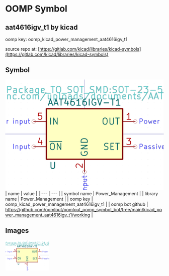 # OOMP Symbol  
## aat4616igv_t1  by kicad  
  
oomp key: oomp_kicad_power_management_aat4616igv_t1  
  
source repo at: [https://gitlab.com/kicad/libraries/kicad-symbols](https://gitlab.com/kicad/libraries/kicad-symbols)  
## Symbol  
  
[![working.png](working_600.png)](working.png)  
| name | value | 
| --- | --- | 
| symbol name | Power_Management | 
| library name | Power_Management | 
| oomp key | oomp_kicad_power_management_aat4616igv_t1 | 
| oomp bot github | https://github.com/oomlout/oomlout_oomp_symbol_bot/tree/main/kicad_power_management_aat4616igv_t1/working | 
## Images  
  
[![working.png](working_140.png)](working.png)  
